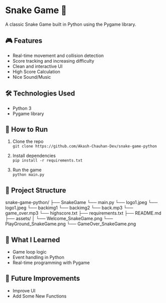 # Snake Game 🐍

A classic Snake Game built in Python using the Pygame library.

## 🎮 Features
- Real-time movement and collision detection
- Score tracking and increasing difficulty
- Clean and interactive UI
- High Score Calculation
- Nice Sound/Music

## 🛠️ Technologies Used
- Python 3
- Pygame library

## 🚀 How to Run
1. Clone the repo  
   `git clone https://github.com/Akash-Chauhan-Dev/snake-game-python`

2. Install dependencies  
   `pip install -r requirements.txt`

3. Run the game  
   `python main.py`

## 📂 Project Structure

snake-game-python/
├── SnakeGame
    └── main.py
    └── logo1.jpeg
    └── logo1.jpeg
    └── backimg1
    └── backimg2
    └── back.mp3
    └── game_over.mp3
    └── highscore.txt
├── requirements.txt
├── README.md
├── assets/
│   └── Welcome_SnakeGame.png
    └── PlayGround_SnakeGame.png
    └── GameOver_SnakeGame.png


## 🧠 What I Learned
- Game loop logic
- Event handling in Python
- Real-time programming with Pygame

## 📌 Future Improvements
- Improve UI
- Add Some New Functions

